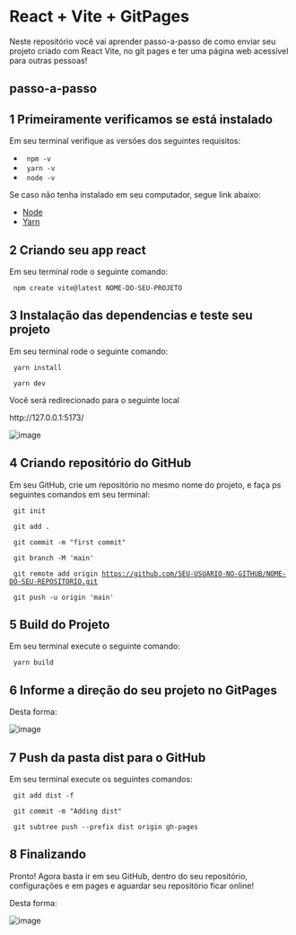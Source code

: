 # React + Vite + GitPages

Neste repositório você vai aprender passo-a-passo de como enviar seu projeto criado com React Vite, no git pages e ter uma página web acessível para outras pessoas!

## passo-a-passo

## 1 Primeiramente verificamos se está instalado

Em seu terminal verifique as versões dos seguintes requisitos:

<ul> 
  <li> <code> npm -v </code> </li>
  <li> <code> yarn -v </code> </li>
  <li> <code> node -v </code> </li>
</ul>

Se caso não tenha instalado em seu computador, segue link abaixo:

<ul> 
  <li> <a href="https://nodejs.org/en/download/"> Node </a> </li>
  <li> <a href="https://classic.yarnpkg.com/lang/en/docs/install/#mac-stable"> Yarn </a> </li>
</ul>

## 2 Criando seu app react

Em seu terminal rode o seguinte comando:

<code> npm create vite@latest NOME-DO-SEU-PROJETO </code>

## 3 Instalação das dependencias e teste seu projeto

Em seu terminal rode o seguinte comando:

<code> yarn install </code>

<code> yarn dev </code>

Você será redirecionado para o seguinte local 

<link>  http://127.0.0.1:5173/ </link>

![image](https://user-images.githubusercontent.com/91801482/180222889-3f7de674-a3df-44f9-b4b0-21ad5dee29ed.png)


## 4 Criando repositório do GitHub

Em seu GitHub, crie um repositório no mesmo nome do projeto, e faça ps seguintes comandos em seu terminal:

<code> git init </code>

<code> git add . </code>

<code> git commit -m "first commit" </code>

<code> git branch -M 'main' </code>

<code> git remote add origin https://github.com/SEU-USUARIO-NO-GITHUB/NOME-DO-SEU-REPOSITORIO.git </code>

<code> git push -u origin 'main' </code>

## 5 Build do Projeto

Em seu terminal execute o seguinte comando:

<code> yarn build </code>

## 6 Informe a direção do seu projeto no GitPages

Desta forma:

![image](https://user-images.githubusercontent.com/91801482/180224697-ea0e2052-0779-44dd-963d-da077ac60efe.png)

## 7 Push da pasta dist para o GitHub

Em seu terminal execute os seguintes comandos:

<code> git add dist -f </code>

<code> git commit -m "Adding dist" </code>

<code> git subtree push --prefix dist origin gh-pages </code>

## 8 Finalizando

Pronto! Agora basta ir em seu GitHub, dentro do seu repositório, configurações e em pages e aguardar seu repositório ficar online!

Desta forma:

![image](https://user-images.githubusercontent.com/91801482/180225655-2966be5f-a55e-4818-9f7d-20ce96b5b3c0.png)
